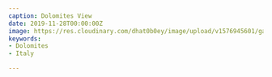 ```yaml
---
caption: Dolomites View
date: 2019-11-28T00:00:00Z
image: https://res.cloudinary.com/dhat0b0ey/image/upload/v1576945601/gatsby-cloudinary/73266711_556025361626091_7217523615611087837_n.jpg
keywords:
- Dolomites
- Italy

---
```

